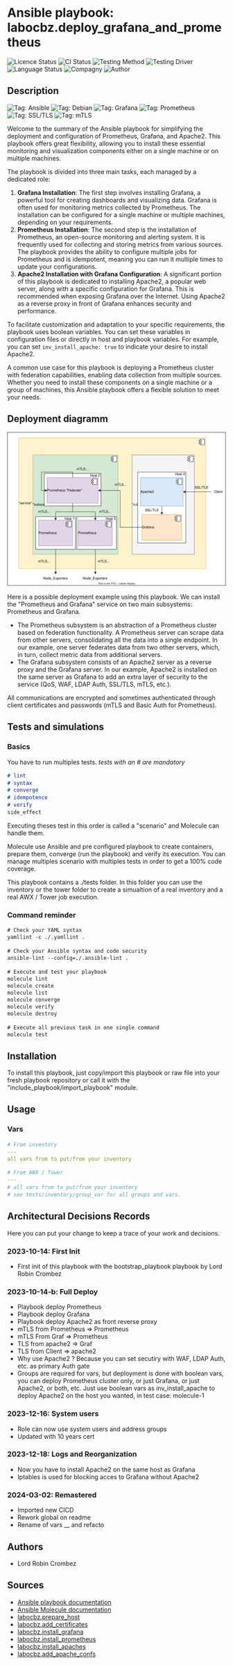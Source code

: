 # Ansible playbook: labocbz.deploy_grafana_and_prometheus

![Licence Status](https://img.shields.io/badge/licence-MIT-brightgreen)
![CI Status](https://img.shields.io/badge/CI-success-brightgreen)
![Testing Method](https://img.shields.io/badge/Testing%20Method-Ansible%20Molecule-blueviolet)
![Testing Driver](https://img.shields.io/badge/Testing%20Driver-docker-blueviolet)
![Language Status](https://img.shields.io/badge/language-Ansible-red)
![Compagny](https://img.shields.io/badge/Compagny-Labo--CBZ-blue)
![Author](https://img.shields.io/badge/Author-Lord%20Robin%20Crombez-blue)

## Description

![Tag: Ansible](https://img.shields.io/badge/Tech-Ansible-orange)
![Tag: Debian](https://img.shields.io/badge/Tech-Debian-orange)
![Tag: Grafana](https://img.shields.io/badge/Tech-Grafana-orange)
![Tag: Prometheus](https://img.shields.io/badge/Tech-Prometheus-orange)
![Tag: SSL/TLS](https://img.shields.io/badge/Tech-SSL%2FTLS-orange)
![Tag: mTLS](https://img.shields.io/badge/Tech-mTLS-orange)

Welcome to the summary of the Ansible playbook for simplifying the deployment and configuration of Prometheus, Grafana, and Apache2. This playbook offers great flexibility, allowing you to install these essential monitoring and visualization components either on a single machine or on multiple machines.

The playbook is divided into three main tasks, each managed by a dedicated role:

1. **Grafana Installation**: The first step involves installing Grafana, a powerful tool for creating dashboards and visualizing data. Grafana is often used for monitoring metrics collected by Prometheus. The installation can be configured for a single machine or multiple machines, depending on your requirements.
2. **Prometheus Installation**: The second step is the installation of Prometheus, an open-source monitoring and alerting system. It is frequently used for collecting and storing metrics from various sources. The playbook provides the ability to configure multiple jobs for Prometheus and is idempotent, meaning you can run it multiple times to update your configurations.
3. **Apache2 Installation with Grafana Configuration**: A significant portion of this playbook is dedicated to installing Apache2, a popular web server, along with a specific configuration for Grafana. This is recommended when exposing Grafana over the Internet. Using Apache2 as a reverse proxy in front of Grafana enhances security and performance.

To facilitate customization and adaptation to your specific requirements, the playbook uses boolean variables. You can set these variables in configuration files or directly in host and playbook variables. For example, you can set `inv_install_apache: true` to indicate your desire to install Apache2.

A common use case for this playbook is deploying a Prometheus cluster with federation capabilities, enabling data collection from multiple sources. Whether you need to install these components on a single machine or a group of machines, this Ansible playbook offers a flexible solution to meet your needs.

## Deployment diagramm

![](./assets/Ansible-Playbook-Labocbz-Deploy-Grafana-And-Prometheus.drawio.svg)

Here is a possible deployment example using this playbook. We can install the "Prometheus and Grafana" service on two main subsystems: Prometheus and Grafana.
* The Prometheus subsystem is an abstraction of a Prometheus cluster based on federation functionality. A Prometheus server can scrape data from other servers, consolidating all the data into a single endpoint. In our example, one server federates data from two other servers, which, in turn, collect metric data from additional servers.
* The Grafana subsystem consists of an Apache2 server as a reverse proxy and the Grafana server. In our example, Apache2 is installed on the same server as Grafana to add an extra layer of security to the service (QoS, WAF, LDAP Auth, SSL/TLS, mTLS, etc.).

All communications are encrypted and sometimes authenticated through client certificates and passwords (mTLS and Basic Auth for Prometheus).

## Tests and simulations

### Basics

You have to run multiples tests. *tests with an # are mandatory*

```MARKDOWN
# lint
# syntax
# converge
# idempotence
# verify
side_effect
```

Executing theses test in this order is called a "scenario" and Molecule can handle them.

Molecule use Ansible and pre configured playbook to create containers, prepare them, converge (run the playbook) and verify its execution.
You can manage multiples scenario with multiples tests in order to get a 100% code coverage.

This playbook contains a ./tests folder. In this folder you can use the inventory or the tower folder to create a simualtion of a real inventory and a real AWX / Tower job execution.

### Command reminder

```SHELL
# Check your YAML syntax
yamllint -c ./.yamllint .

# Check your Ansible syntax and code security
ansible-lint --config=./.ansible-lint .

# Execute and test your playbook
molecule lint
molecule create
molecule list
molecule converge
molecule verify
molecule destroy

# Execute all previous task in one single command
molecule test
```

## Installation

To install this playbook, just copy/import this playbook or raw file into your fresh playbook repository or call it with the "include_playbook/import_playbook" module.

## Usage

### Vars

```YAML
# From inventory
---
all vars from to put/from your inventory
```

```YAML
# From AWX / Tower
---
# all vars from to put/from your inventory
# see tests/inventory/group_var for all groups and vars.
```

## Architectural Decisions Records

Here you can put your change to keep a trace of your work and decisions.

### 2023-10-14: First Init

* First init of this playbook with the bootstrap_playbook playbook by Lord Robin Crombez

### 2023-10-14-b: Full Deploy

* Playbook deploy Prometheus
* Playbook deploy Grafana
* Playbook deploy Apache2 as front reverse proxy
* mTLS from Prometheus => Prometheus
* mTLS From Graf => Prometheus
* TLS from apache2 => Graf
* TLS from Client => apache2
* Why use Apache2 ? Because you can set secutiry with WAF, LDAP Auth, etc. as primary Auth gate
* Groups are required for vars, but deployment is done with boolean vars, you can deploy Prometheus cluster only, or just Grafana, or just Apache2, or both, etc. Just use boolean vars as inv_install_apache to deploy Apache2 on the host you wanted, in test case: molecule-1

### 2023-12-16: System users

* Role can now use system users and address groups
* Updated with 10 years cert

### 2023-12-18: Logs and Reorganization

* Now you have to install Apache2 on the same host as Grafana
* Iptables is used for blocking acces to Grafana without Apache2

### 2024-03-02: Remastered

* Imported new CICD
* Rework global on readme
* Rename of vars __ and refacto

## Authors

* Lord Robin Crombez

## Sources

* [Ansible playbook documentation](https://docs.ansible.com/ansible/latest/playbook_guide/playbooks_reuse_playbooks.html)
* [Ansible Molecule documentation](https://molecule.readthedocs.io/)
* [labocbz.prepare_host](https://github.com/CBZ-D-velop/Ansible-Role-Labocbz-Prepare-Host.git)
* [labocbz.add_certificates](https://github.com/CBZ-D-velop/Ansible-Role-Labocbz-Add-Certificates.git)
* [labocbz.install_grafana](https://github.com/CBZ-D-velop/Ansible-Role-Labocbz-Install-Grafana.git)
* [labocbz.install_prometheus](https://github.com/CBZ-D-velop/Ansible-Role-Labocbz-Install-Prometheus.git)
* [labocbz.install_apaches](https://github.com/CBZ-D-velop/Ansible-Role-Labocbz-Install-Apache.git)
* [labocbz.add_apache_confs](https://github.com/CBZ-D-velop/Ansible-Role-Labocbz-Add-Apache-Confs.git)
